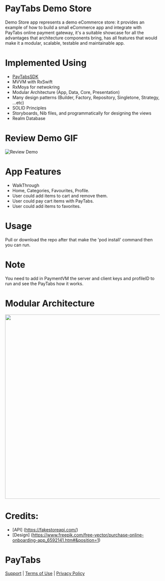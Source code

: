 # PayTabs Demo Store

Demo Store app represents a demo eCommerce store: it provides an example of how to build a small eCommerce app and integrate with PayTabs online payment gateway, it's a suitable showcase for all the advantages that architecture components bring, has all features that would make it a modular, scalable, testable and maintainable app.

# Implemented Using

* [PayTabsSDK](https://github.com/paytabscom/paytabs-ios-library-sample) 
* MVVM with RxSwift
* RxMoya for netwokring
* Modular Architecture (App, Data, Core, Presentation)
* Many design patterns (Builder, Factory, Repository, Singletone, Strategy, ...etc)
* SOLID Principles
* Storyboards, Nib files, and programmatically for designing the views
* Realm Database

# Review Demo GIF
 ![Review Demo](preview.gif)
 
# App Features

* WalkThrough 
* Home, Categories, Favourites, Profile.
* User could add items to cart and remove them.
* User could pay cart items with PayTabs.
* User could add items to favorites.

# Usage

Pull or download the repo after that make the 'pod install' command then you can run.

# Note
You need to add in PaymentVM the server and client keys and profileID to run and see the PayTabs how it works.


# Modular Architecture

  <img src="https://github.com/mohammed-salah-zidane/TwitterClone/blob/main/blob/modular-arch-diagram.png" height="600">
 
# Credits:

* [API] (https://fakestoreapi.com/)
* [Design] (https://www.freepik.com/free-vector/purchase-online-onboarding-app_6592141.htm#&position=1)

# PayTabs

[Support][1] | [Terms of Use][2] | [Privacy Policy][3]

 [1]: https://www.paytabs.com/en/support/
 [2]: https://www.paytabs.com/en/terms-of-use/
 [3]: https://www.paytabs.com/en/privacy-policy/
 [license]: https://github.com/paytabscom/paytabs-cordova/blob/master/LICENSE
 [applepayguide]: https://github.com/paytabscom/paytabs-cordova/blob/master/ApplePayConfiguration.md
 [sample]: https://github.com/paytabscom/paytabs-cordova/tree/master/sample
